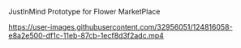 JustInMind Prototype for Flower MarketPlace

https://user-images.githubusercontent.com/32956051/124816058-e8a2e500-df1c-11eb-87cb-1ecf8d3f2adc.mp4


